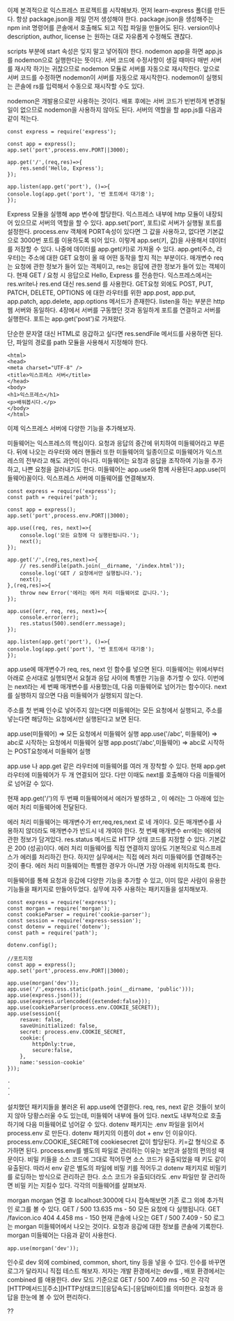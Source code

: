 이제 본격적으로 익스프레스 프로젝트를 시작해보자.
먼저 learn-express 폴더를 만든다.
항상 package.json을 제일 먼저 생성해야 한다.
package.json을 생성해주는 npm init 명령어를 콘솔에서 호출해도 되고 직접 파일을 만들어도 된다.
version이나 description, author, license 는 원하는 대로 자유롭게 수정해도 괜찮다.

scripts 부분에 start 속성은 잊지 말고 넣어줘야 한다.
nodemon app을 하면 app.js 를 nodemon으로 실행한다는 뜻이다.
서버 코드에 수정사항이 생길 때마다 매번 서버를 재시작 하기는 귀찮으므로 nodemon 모듈로 서버를 자동으로 재시작한다. 앞으로 서버 코드를 수정하면
nodemon이 서버를 자동으로 재시작한다. nodemon이 실행되는 콘솔에 rs를 입력해서 수동으로 재시작할 수도 있다.

nodemon은 개발용으로만 사용하는 것이다.
배포 후에는 서버 코드가 빈번하게 변경될 일이 없으므로 nodemon을 사용하지 않아도 된다.
서버의 역할을 할 app.js를 다음과 같이 적는다.

    const express = require('express');

    const app = express();
    app.set('port',process.env.PORT||3000);

    app.get('/',(req,res)=>{
        res.send('Hello, Express');
    });

    app.listen(app.get('port'), ()=>{
    console.log(app.get('port'), '번 포트에서 대기중');
    });

Express 모듈을 실행해 app 변수에 할당한다.
익스프레스 내부에 http 모듈이 내장되어 있으므로 서버의 역할을 할 수 있다.
app.set('port', 포트)로 서버가 실행될 포트를 설정한다. process.env 객체에 PORT속성이 있다면 그 값을 사용하고,
없다면 기본값으로 3000번 포트를 이용하도록 되어 있다. 이렇게 app.set(키, 값)을 사용해서 데이터를 저장할 수 있다.
나중에 데이터를 app.get(키)로 가져올 수 있다.
app.get(주소, 라우터)는 주소에 대한 GET 요청이 올 때 어떤 동작을 할지 적는 부분이다.
매개변수 req는 요청에 관한 정보가 들어 있는 객체이고, res는 응답에 관한 정보가 들어 있는 객체이다.
현재 GET / 요청 시 응답으로 Hello, Express 를 전송한다. 익스프레스에서는 res.write나 res.end 대신 res.send 를 사용한다.
GET요청 외에도 POST, PUT, PATCH, DELETE, OPTIONS 에 대한 라우터를 위한 app.post, app.put, app.patch, app.delete, app.options 메서드가 존재한다.
listen을 하는 부분은 http 웹 서버와 동일하다.
4장에서 서버를 구동했던 것과 동일하게 포트를 연결하고 서버를 실행한다.
포트는 app.get('post')로 가져왔다.

단순한 문자열 대신 HTML로 응갑하고 싶다면 res.sendFile 메서드를 사용하면 된다.
단, 파일의 경로를 path 모듈을 사용해서 지정해야 한다.

    <html>
    <head>
    <meta charset="UTF-8" />
    <title>익스프레스 서버</title>
    </head>
    <body>
    <h1>익스프레스</h1>
    <p>배워봅시다.</p>
    </body>
    </html>

이제 익스프레스 서버에 다양한 기능을 추가해보자.

미들웨어는 익스프레스의 핵심이다.
요청과 응답의 중간에 위치하여 미들웨어라고 부른다.
뒤에 나오는 라우터와 에러 핸들러 또한 미들웨어의 일종이므로 미들웨어가 익스프레스의 전부라고 해도 과언이 아니다.
미들웨어는 요청과 응답을 조작하여 기능을 추가하고, 나쁜 요청을 걸러내기도 한다.
미들웨어는 app.use와 함께 사용된다.app.use(미들웨어)꼴이다. 익스프레스 서버에 미들웨어를 연결해보자.

    const express = require('express');
    const path = require('path');

    const app = express();
    app.set('port',process.env.PORT||3000);

    app.use((req, res, next)=>{
        console.log('모든 요청에 다 실행된됩니다.');
        next();
    });

    app.get('/',(req,res,next)=>{
        // res.sendFile(path.join(__dirname, '/index.html'));
        console.log('GET / 요청에서만 실행됩니다.');
        next();
    },(req,res)=>{
        throw new Error('에러는 에러 처리 미들웨어로 갑니다.');
    });

    app.use((err, req, res, next)=>{
        console.error(err);
        res.status(500).send(err.message);
    });

    app.listen(app.get('port'), ()=>{
    console.log(app.get('port'), '번 포트에서 대기중');
    });

app.use에 매개변수가 req, res, next 인 함수를 넣으면 된다.
미들웨어는 위에서부터 아래로 순서대로 실행되면서 요철과 응답 사이에 특별한 기능을 추가할 수 있다.
이번에는 next라는 세 번째 매개변수를 사용했는데, 다음 미들웨어로 넘어가는 함수이다.
next를 실행하지 않으면 다음 미들웨어가 실행되지 않는다.

주소를 첫 번째 인수로 넣어주지 않는다면 미들웨어는 모든 요청에서 실행되고,
주소를 넣는다면 해당하는 요청에서만 실행된다고 보면 된다.

app.use(미들웨어) => 모든 요청에서 미들웨어 실행
app.use('/abc', 미들웨어) => abc로 시작하는 요청에서 미들웨어 실행
app.post('/abc',미들웨어) => abc로 시작하는 POST요청에서 미들웨어 실행

app.use 나 app.get 같은 라우터에 미들웨어를 여러 개 장착할 수 있다.
현재 app.get 라우터에 미들웨어가 두 개 연결되어 있다.
다만 이때도 next를 호출해야 다음 미들웨어로 넘어갈 수 있다.

현재 app.get('/')의 두 번째 미들웨어에서 에러가 발생하고 , 이 에러는 그 아래에 있는 에러 처리 미들웨어에 전달된다.

에러 처리 미들웨어는 매개변수가 err,req,res,next 로 네 개이다. 모든 매개변수를 사용하지 않더라도 매개변수가 반드시 네 개여야 한다.
첫 번째 매개변수 err에는 에러에 관한 정보가 담겨있다.
res.status 메서드로 HTTP 상태 코드를 지정할 수 있다.
기본값은 200 (성공)이다. 에러 처리 미들웨어를 직접 연결하지 않아도 기본적으로 익스프레스가 에러를 처리하긴 한다.
하지만 실무에서는 직접 에러 처리 미들웨어를 연결해주는 것이 좋다.
에러 처리 미들웨어는 특별한 경우가 아니면 가장 아래에 위치하도록 한다.

미들웨어를 통해 요청과 응갑에 다양한 기능을 추가할 수 있고,
이미 많은 사람이 유용한 기능들을 패키지로 만들어두었다.
실무에 자주 사용하는 패키지들을 설치해보자.

    const express = require('express');
    const morgan = require('morgan');
    const cookieParser = require('cookie-parser');
    const session = require('express-session');
    const dotenv = require('dotenv');
    const path = require('path');

    dotenv.config();

    //포트지정
    const app = express();
    app.set('port',process.env.PORT||3000);

    app.use(morgan('dev'));
    app.use('/',express.static(path.join(__dirname, 'public')));
    app.use(express.json());
    app.use(express.urlencoded({extended:false}));
    app.use(cookieParser(process.env.COOKIE_SECRET));
    app.use(session({
        resave: false,
        saveUninitialized: false,
        secret: process.env.COOKIE_SECRET,
        cookie:{
            httpOnly:true,
            secure:false,
        },
        name:'session-cookie'
    }));

    .
    .
    .

설치했던 패키지들을 불러온 뒤 app.use에 연결한다.
req, res, next 같은 것들이 보이지 않아 당황스러울 수도 있는데,
미들웨어 내부에 들어 있다.
next도 내부적으로 호출하기에 다음 미들웨어로 넘어갈 수 있다.
dotenv 패키지는 .env 파일을 읽어서 process.env 로 만든다.
dotenv 패키지의 이름이 dot + env 인 이유이다.
process.env.COOKIE_SECRET에 cookiesecret 값이 할당된다.
키=값 형식으로 추가하면 된다. process.env를 별도의 파일로 관리하는 이유는 보안과 설정의 편의성 때문이다.
비밀 키들을 소스 코드에 그대로 적어두면 소스 코드가 유출되었을 때 키도 같이 유출된다.
따라서 env 같은 별도의 파일에 비밀 키를 적어두고 dotenv 패키지로 비밀키를 로딩하는 방식으로 관리하곤 한다.
소스 코드가 유출되더라도 .env 파일만 잘 관리하면 비밀 키는 지킬수 있다.
각각의 미들웨어를 살펴보자.

morgan
morgan 연결 후 localhost:3000에 다시 접속해보면 기존 로그 외에 추가적인 로그를 볼 수 있다.
    GET / 500 13.635 ms - 50
    모든 요청에 다 실행됩니다.
    GET /favicon.ico 404 4.458 ms - 150
현재 콘솔에 나오는 GET / 500 7.409 - 50 로그는 morgan 미들웨어에서 나오는 것이다.
요청과 응갑에 대한 정보를 콘솔에 기록한다.
morgan 미들웨어는 다음과 같이 사용한다.

    app.use(morgan('dev'));

인수로 dev 외에 combined, common, short, tiny 등을 넣을 수 있다.
인수를 바꾸면 로그가 달라지니 직접 테스트 해보자.
저자는 개발 환경에서는 dev를 , 배포 환경에서는 combined 를 애용한다.
dev 모드 기준으로 GET / 500 7.409 ms -50 은 각각 [HTTP메서드][주소][HTTP상태코드][응답속도]-[응답바이트]를 의미한다.
요청과 응답을 한눈에 볼 수 있어 편리하다.

??